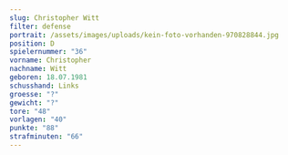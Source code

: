 ```yaml
---
slug: Christopher Witt
filter: defense
portrait: /assets/images/uploads/kein-foto-vorhanden-970828844.jpg
position: D
spielernummer: "36"
vorname: Christopher
nachname: Witt
geboren: 18.07.1981
schusshand: Links
groesse: "?"
gewicht: "?"
tore: "48"
vorlagen: "40"
punkte: "88"
strafminuten: "66"
---
```

